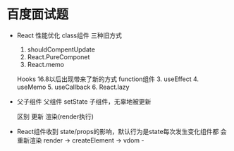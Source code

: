 # 百度面试题
- React 性能优化
    class组件 三种旧方式
    1. shouldCompentUpdate 
    2. React.PureComponet
    3. React.memo

    
    Hooks 16.8以后出现带来了新的方式
    function组件
    3. useEffect
    4. useMemo
    5. useCallback
    6. React.lazy

- 父子组件
    父组件 setState
    子组件，无辜地被更新

    区别 更新 渲染(render执行)

- React组件收到 state/props的影响，默认行为是state每次发生变化组件都 会重新渲染
render -> createElement -> vdom -